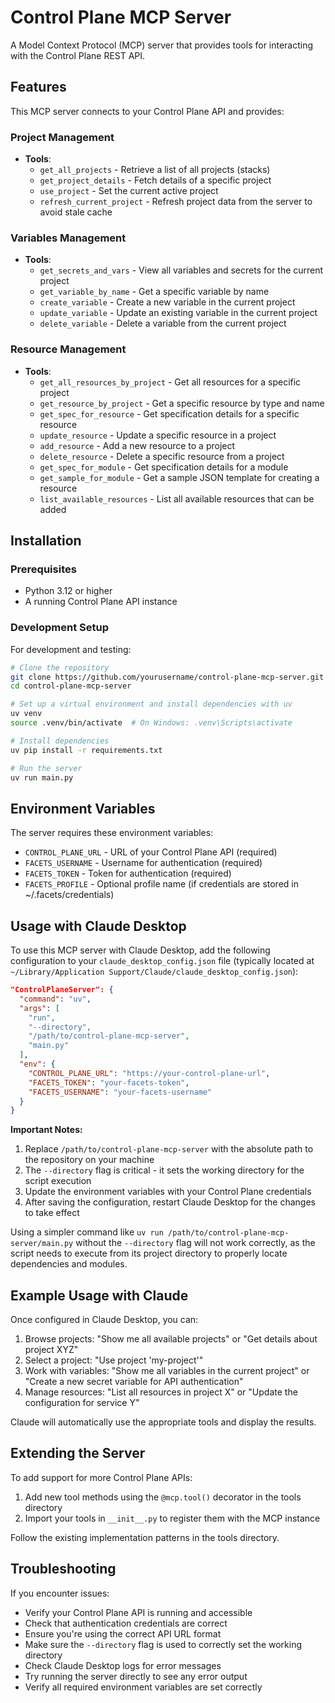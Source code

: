 # Control Plane MCP Server

A Model Context Protocol (MCP) server that provides tools for interacting with the Control Plane REST API.

## Features

This MCP server connects to your Control Plane API and provides:

### Project Management
- **Tools**:
  - `get_all_projects` - Retrieve a list of all projects (stacks)
  - `get_project_details` - Fetch details of a specific project
  - `use_project` - Set the current active project
  - `refresh_current_project` - Refresh project data from the server to avoid stale cache

### Variables Management
- **Tools**:
  - `get_secrets_and_vars` - View all variables and secrets for the current project
  - `get_variable_by_name` - Get a specific variable by name
  - `create_variable` - Create a new variable in the current project
  - `update_variable` - Update an existing variable in the current project
  - `delete_variable` - Delete a variable from the current project

### Resource Management
- **Tools**:
  - `get_all_resources_by_project` - Get all resources for a specific project
  - `get_resource_by_project` - Get a specific resource by type and name
  - `get_spec_for_resource` - Get specification details for a specific resource
  - `update_resource` - Update a specific resource in a project
  - `add_resource` - Add a new resource to a project
  - `delete_resource` - Delete a specific resource from a project
  - `get_spec_for_module` - Get specification details for a module
  - `get_sample_for_module` - Get a sample JSON template for creating a resource
  - `list_available_resources` - List all available resources that can be added

## Installation

### Prerequisites
- Python 3.12 or higher
- A running Control Plane API instance

### Development Setup

For development and testing:

```bash
# Clone the repository
git clone https://github.com/yourusername/control-plane-mcp-server.git
cd control-plane-mcp-server

# Set up a virtual environment and install dependencies with uv
uv venv
source .venv/bin/activate  # On Windows: .venv\Scripts\activate

# Install dependencies
uv pip install -r requirements.txt

# Run the server
uv run main.py
```

## Environment Variables

The server requires these environment variables:

- `CONTROL_PLANE_URL` - URL of your Control Plane API (required)
- `FACETS_USERNAME` - Username for authentication (required)
- `FACETS_TOKEN` - Token for authentication (required)
- `FACETS_PROFILE` - Optional profile name (if credentials are stored in ~/.facets/credentials)

## Usage with Claude Desktop

To use this MCP server with Claude Desktop, add the following configuration to your `claude_desktop_config.json` file (typically located at `~/Library/Application Support/Claude/claude_desktop_config.json`):

```json
"ControlPlaneServer": {
  "command": "uv",
  "args": [
    "run",
    "--directory",
    "/path/to/control-plane-mcp-server",
    "main.py"
  ],
  "env": {
    "CONTROL_PLANE_URL": "https://your-control-plane-url",
    "FACETS_TOKEN": "your-facets-token",
    "FACETS_USERNAME": "your-facets-username"
  }
}
```

**Important Notes:**
1. Replace `/path/to/control-plane-mcp-server` with the absolute path to the repository on your machine
2. The `--directory` flag is critical - it sets the working directory for the script execution
3. Update the environment variables with your Control Plane credentials
4. After saving the configuration, restart Claude Desktop for the changes to take effect

Using a simpler command like `uv run /path/to/control-plane-mcp-server/main.py` without the `--directory` flag will not work correctly, as the script needs to execute from its project directory to properly locate dependencies and modules.

## Example Usage with Claude

Once configured in Claude Desktop, you can:

1. Browse projects: "Show me all available projects" or "Get details about project XYZ"
2. Select a project: "Use project 'my-project'"
3. Work with variables: "Show me all variables in the current project" or "Create a new secret variable for API authentication"
4. Manage resources: "List all resources in project X" or "Update the configuration for service Y"

Claude will automatically use the appropriate tools and display the results.

## Extending the Server

To add support for more Control Plane APIs:

1. Add new tool methods using the `@mcp.tool()` decorator in the tools directory
2. Import your tools in `__init__.py` to register them with the MCP instance

Follow the existing implementation patterns in the tools directory.

## Troubleshooting

If you encounter issues:

- Verify your Control Plane API is running and accessible
- Check that authentication credentials are correct
- Ensure you're using the correct API URL format
- Make sure the `--directory` flag is used to correctly set the working directory
- Check Claude Desktop logs for error messages
- Try running the server directly to see any error output
- Verify all required environment variables are set correctly
